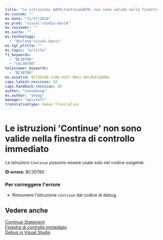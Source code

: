 ```yaml
---
title: "Le istruzioni &#39;Continue&#39; non sono valide nella finestra di controllo immediato | Microsoft Docs"
ms.custom: ""
ms.date: "11/17/2016"
ms.prod: "visual-studio-dev14"
ms.reviewer: ""
ms.suite: ""
ms.technology: 
  - "devlang-visual-basic"
ms.tgt_pltfrm: ""
ms.topic: "article"
f1_keywords: 
  - "BC30780"
  - "vbc30780"
helpviewer_keywords: 
  - "BC30780"
ms.assetid: 91f3b390-1180-415f-90e1-49c9547a00bd
caps.latest.revision: 10
caps.handback.revision: 10
author: "stevehoag"
ms.author: "shoag"
manager: "wpickett"
translationtype: Human Translation
---
```

# Le istruzioni &#39;Continue&#39; non sono valide nella finestra di controllo immediato
Le istruzioni `Continue` possono essere usate solo nel codice sorgente.  
  
 **ID errore:** BC30780  
  
### Per correggere l'errore  
  
-   Rimuovere l'istruzione `Continue` dal codice di debug.  
  
## Vedere anche  
 [Continue Statement](../../visual-basic/language-reference/statements/continue-statement.md)   
 [Finestra di controllo immediato](/visual-studio/ide/reference/immediate-window)   
 [Debug in Visual Studio](/visual-studio/debugger/debugging-in-visual-studio)